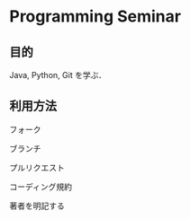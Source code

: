# Programming Seminar

## 目的
Java, Python, Git を学ぶ．

## 利用方法
フォーク

ブランチ

プルリクエスト

コーディング規約

著者を明記する
